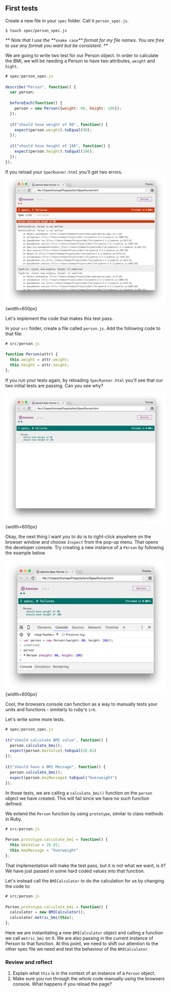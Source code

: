 ## First tests

Create a new file in your `spec` folder. Call it `person_spec.js`.

```shell
$ touch spec/person_spec.js
```

_** Note that I use the **_`snake case`_** format for my file names. You are free to use any format you want but be consistent. **_

We are going to write two test for our Person object. In order to calculate the BMI, we will be needing a Person to have two attributes, `weight` and `hight`.

```javascript
# spec/person_spec.js

describe("Person", function() {
  var person;

  beforeEach(function() {
    person = new Person({weight: 90, height: 186});
  });

  it("should have weight of 90", function() {
    expect(person.weight).toEqual(90);
  });

  it("should have height of 186", function() {
    expect(person.height).toEqual(186);
  });
});
```

If you reload your `SpecRunner.html` you'll get two errors.   
![Jasmine - failing tests](https://github.com/CraftAcademy/ca_course/raw/master/images//jasmine_failing_tests.png){width=600px}

Let's implement the code that makes this test pass.

In your `src` folder, create a file called `person.js`. Add the following code to that file:

```javascript
# src/person.js

function Person(attr) {
  this.weight = attr.weight;
  this.height = attr.height;
};
```

If you run your tests again, by reloading `SpecRunner.html` you'll see that our two initial tests are passing. Can you see why?

![Jasmine - passing tests](https://github.com/CraftAcademy/ca_course/raw/master/images//jasmine_passing_tests.png){width=600px}

Okay, the next thing I want you to do is to right-click anywhere on the browser window and choose `Inspect` from the pop-up menu. That opens the developer console. Try creating a new instance of a `Person` by following the example below.

![Creating a Person in the browsers console](https://github.com/CraftAcademy/ca_course/raw/master/images/jasmine_console_2.png){width=600px}

Cool, the browsers console can function as a way to manually tests your units and functions - similarly to ruby's `irb`.

Let's write some more tests.

```javascript
# spec/person_spec.js

it("should calculate BMI value", function() {
  person.calculate_bmi();
  expect(person.bmiValue).toEqual(26.01)
});

it("should have a BMI Message", function() {
  person.calculate_bmi();
  expect(person.bmiMessage).toEqual("Overweight")
});
```

In those tests, we are calling a `calculate_bmi()` function on the `person` object we have created. This will fail since we have no such function defined.

We extend the `Person` function by using `prototype`, similar to class methods in Ruby.

```javascript
# src/person.js

Person.prototype.calculate_bmi = function() {
  this.bmiValue = 26.01;
  this.bmiMessage = "Overweight"
};
```

That implementation will make the test pass, but it is not what we want, is it? We have just passed in some hard coded values into that function.

Let's instead call the `BMICalculator` to do the calculation for us by changing the code to:

```javascript
# src/person.js

Person.prototype.calculate_bmi = function() {
  calculator = new BMICalculator();
  calculator.metric_bmi(this);
};
```

Here we are instantiating a new `BMICalculator` object and calling a function we call `metric_bmi` on it. We are also passing in the current instance of Person to that function. At this point, we need to shift our attention to the other spec file we need and test the behaviour of the `BMICalculator`.

### Review and reflect

1. Explain what `this` is in the context of an instance of a `Person` object.
2. Make sure you run through the whole code manually using the browsers console. What happens if you reload the page?



